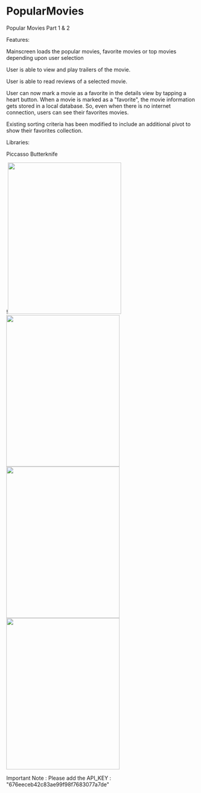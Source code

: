# PopularMovies

Popular Movies Part 1 & 2 


Features:

Mainscreen loads the popular movies, favorite movies or top movies depending upon user selection

User is able to view and play trailers of the movie.

User is able to read reviews of a selected movie.

User can now mark a movie as a favorite in the details view by tapping a heart button. When a movie is marked as a "favorite", the movie information gets stored in a local database. So, even when there is no internet connection, users can see their favorites movies.

Existing sorting criteria has been modified to include an additional pivot to show their favorites collection.


Libraries:

Piccasso
Butterknife



!<img src="https://user-images.githubusercontent.com/11877726/28692503-7cd44a10-733e-11e7-9a6d-cf8ae7f1c0c2.jpg" width="300" height="400" /> 
<img src="https://user-images.githubusercontent.com/11877726/28692594-e0b8ab02-733e-11e7-87ec-b2c8bf18508f.jpg" width="300" height="400" /> 
<img src="https://user-images.githubusercontent.com/11877726/28692596-e24fb456-733e-11e7-9668-44ab89d139a6.jpg" width="300" height="400" /> 
<img src="https://user-images.githubusercontent.com/11877726/28692598-e42d8078-733e-11e7-83bb-ba8d791c22d4.jpg" width="300" height="400" />


Important Note : Please add the API_KEY : "676eeceb42c83ae99f98f7683077a7de"
